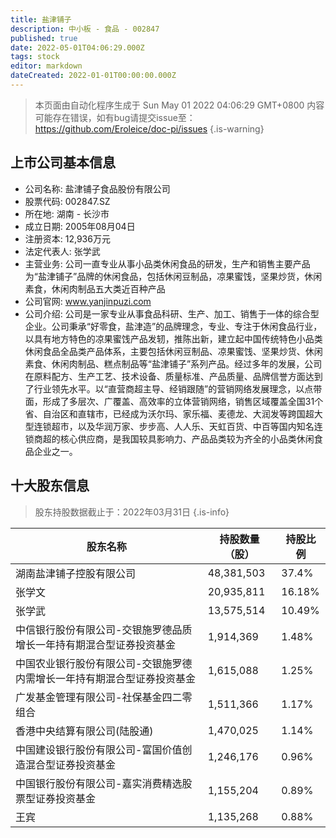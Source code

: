 ```yaml
---
title: 盐津铺子
description: 中小板 - 食品 - 002847
published: true
date: 2022-05-01T04:06:29.000Z
tags: stock
editor: markdown
dateCreated: 2022-01-01T00:00:00.000Z
---
```


> 本页面由自动化程序生成于 Sun May 01 2022 04:06:29 GMT+0800
> 内容可能存在错误，如有bug请提交issue至：https://github.com/Eroleice/doc-pi/issues
{.is-warning}

## 上市公司基本信息
- 公司名称: 盐津铺子食品股份有限公司
- 股票代码: 002847.SZ
- 所在地: 湖南 - 长沙市
- 成立日期: 2005年08月04日
- 注册资本: 12,936万元
- 法定代表人: 张学武
- 主营业务: 公司一直专业从事小品类休闲食品的研发，生产和销售主要产品为“盐津铺子”品牌的休闲食品，包括休闲豆制品，凉果蜜饯，坚果炒货，休闲素食，休闲肉制品五大类近百种产品
- 公司官网: www.yanjinpuzi.com
- 公司介绍: 公司是一家专业从事食品科研、生产、加工、销售于一体的综合型企业。公司秉承“好零食，盐津造”的品牌理念，专业、专注于休闲食品行业，以具有地方特色的凉果蜜饯产品发轫，推陈出新，建立起中国传统特色小品类休闲食品全品类产品体系，主要包括休闲豆制品、凉果蜜饯、坚果炒货、休闲素食、休闲肉制品、糕点制品等“盐津铺子”系列产品。经过多年的发展，公司在原料配方、生产工艺、技术设备、质量标准、产品质量、品牌信誉方面达到了行业领先水平。以“直营商超主导、经销跟随”的营销网络发展理念，以点带面，形成了多层次、广覆盖、高效率的立体营销网络，销售区域覆盖全国31个省、自治区和直辖市，已经成为沃尔玛、家乐福、麦德龙、大润发等跨国超大型连锁超市，以及华润万家、步步高、人人乐、天虹百货、中百等国内知名连锁商超的核心供应商，是我国较具影响力、产品品类较为齐全的小品类休闲食品企业之一。


## 十大股东信息
> 股东持股数据截止于：2022年03月31日
{.is-info}

| 股东名称 | 持股数量（股） | 持股比例 |
| --- | --- | --- |
| 湖南盐津铺子控股有限公司 | 48,381,503 | 37.4% |
| 张学文 | 20,935,811 | 16.18% |
| 张学武 | 13,575,514 | 10.49% |
| 中信银行股份有限公司-交银施罗德品质增长一年持有期混合型证券投资基金 | 1,914,369 | 1.48% |
| 中国农业银行股份有限公司-交银施罗德内需增长一年持有期混合型证券投资基金 | 1,615,088 | 1.25% |
| 广发基金管理有限公司-社保基金四二零组合 | 1,511,366 | 1.17% |
| 香港中央结算有限公司(陆股通) | 1,470,025 | 1.14% |
| 中国建设银行股份有限公司-富国价值创造混合型证券投资基金 | 1,246,176 | 0.96% |
| 中国银行股份有限公司-嘉实消费精选股票型证券投资基金 | 1,155,204 | 0.89% |
| 王宾 | 1,135,268 | 0.88% |




